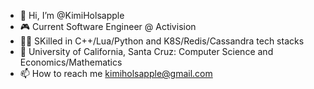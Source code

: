 - 👋 Hi, I’m @KimiHolsapple
- 🎮 Current Software Engineer @ Activision
- 🧑‍💻 SKilled in C++/Lua/Python and K8S/Redis/Cassandra tech stacks
- 🌱 University of California, Santa Cruz: Computer Science and Economics/Mathematics
- 📫 How to reach me kimiholsapple@gmail.com

<!---
KimiHolsapple/KimiHolsapple is a ✨ special ✨ repository because its `README.md` (this file) appears on your GitHub profile.
You can click the Preview link to take a look at your changes.
--->
